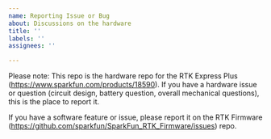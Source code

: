```yaml
---
name: Reporting Issue or Bug
about: Discussions on the hardware
title: ''
labels: ''
assignees: ''

---
```


Please note: This repo is the hardware repo for the RTK Express Plus (https://www.sparkfun.com/products/18590). If you have a hardware issue or question (circuit design, battery question, overall mechanical questions), this is the place to report it.

If you have a software feature or issue, please report it on the RTK Firmware (https://github.com/sparkfun/SparkFun_RTK_Firmware/issues) repo.
